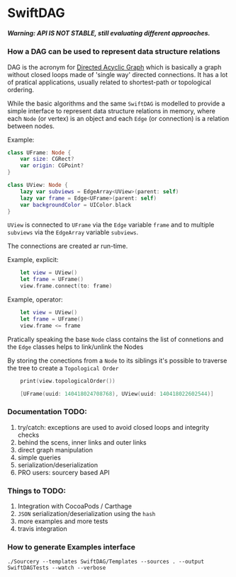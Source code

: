 # SwiftDAG

##### Warning: API IS NOT STABLE, still evaluating different approaches.

### How a DAG can be used to represent data structure relations

DAG is the acronym for [Directed Acyclic Graph](https://en.wikipedia.org/wiki/Directed_acyclic_graph) which is basically a graph without closed loops made of 'single way' directed connections. It has a lot of pratical applications, usually related to shortest-path or topological ordering.

While the basic algorithms and the same `SwiftDAG` is modelled to provide a simple interface to represent data structure relations in memory, where each `Node` (or vertex) is an object and each `Edge` (or connection) is a relation between nodes. 

Example:
```swift
class UFrame: Node {
    var size: CGRect?
    var origin: CGPoint?
}

class UView: Node {
    lazy var subviews = EdgeArray<UView>(parent: self)
    lazy var frame = Edge<UFrame>(parent: self)
    var backgroundColor = UIColor.black
}
```

`UView` is connected to `UFrame` via the `Edge` variable `frame` and to multiple `subviews` via the `EdgeArray` variable `subviews`. 

The connections are created ar run-time. 

Example, explicit:
```swift
    let view = UView()
    let frame = UFrame()
    view.frame.connect(to: frame)
```

Example, operator:
```swift
    let view = UView()
    let frame = UFrame()
    view.frame <= frame
```

Pratically speaking the base `Node` class contains the list of connetions and the `Edge` classes helps to link/unlink the Nodes

By storing the conections from a `Node` to its siblings it's possible to traverse the tree to create a `Topological Order`

```swift
    print(view.topologicalOrder())

    [UFrame(uuid: 140418024708768), UView(uuid: 140418022602544)]
```

### Documentation TODO:
1. try/catch: exceptions are used to avoid closed loops and integrity checks
1. behind the scens, inner links and outer links
1. direct graph manipulation
1. simple queries
1. serialization/deserialization
1. PRO users: sourcery based API

### Things to TODO:
1. Integration with CocoaPods / Carthage 
1. `JSON` serialization/deserialization using the `hash` 
1. more examples and more tests
1. travis integration


### How to generate Examples interface
`./Sourcery --templates SwiftDAG/Templates --sources . --output SwiftDAGTests --watch --verbose`
